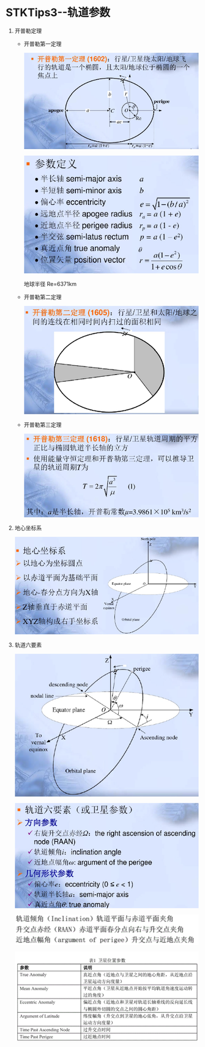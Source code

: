 # STKTips3--轨道参数

1. 开普勒定理

   + 开普勒第一定理

     ![STKTips3-1](.\STKTips3-1.png)

     ![STKTips3-2](.\STKTips3-2.png)

     地球半径 Re=6371km

   + 开普勒第二定理

     ![STKTips3-3](.\STKTips3-3.png)

   + 开普勒第三定理

     ![STKTips3-4](.\STKTips3-4.png)

2. 地心坐标系

   ![STKTips3-5](.\STKTips3-5.png)

3. 轨道六要素

   ![STKTips3-6](.\STKTips3-6.png)

   ![STKTips3-7](.\STKTips3-7.png)

   ![STKTips3-8](.\STKTips3-8.png)

   ![STKTips3-9](.\STKTips3-9.png)

   